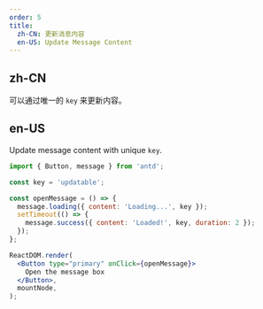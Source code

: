 ```yaml
---
order: 5
title:
  zh-CN: 更新消息内容
  en-US: Update Message Content
---
```


## zh-CN

可以通过唯一的 `key` 来更新内容。

## en-US

Update message content with unique `key`.

```jsx
import { Button, message } from 'antd';

const key = 'updatable';

const openMessage = () => {
  message.loading({ content: 'Loading...', key });
  setTimeout(() => {
    message.success({ content: 'Loaded!', key, duration: 2 });
  });
};

ReactDOM.render(
  <Button type="primary" onClick={openMessage}>
    Open the message box
  </Button>,
  mountNode,
);
```
